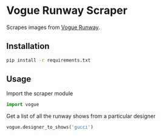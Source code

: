# Vogue Runway Scraper
Scrapes images from [Vogue Runway](https://www.vogue.com/fashion-shows).

## Installation
```bash
pip install -r requirements.txt
```

## Usage
Import the scraper module
```python
import vogue
```
Get a list of all the runway shows from a particular designer
```python
vogue.designer_to_shows('gucci')
```

